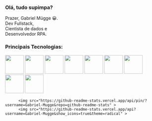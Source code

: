 ### Olá, tudo supimpa? 

Prazer, Gabriel Mügge 😀.<br>
Dev Fullstack,<br>
Cientista de dados e<br>
Desenvolvedor RPA.

### Principais Tecnologias:
<div>
          <img src="https://cdn.jsdelivr.net/gh/devicons/devicon/icons/html5/html5-plain-wordmark.svg" width='60px'>
          <img src="https://cdn.jsdelivr.net/gh/devicons/devicon/icons/css3/css3-plain-wordmark.svg" width='60px'>
          <img src="https://cdn.jsdelivr.net/gh/devicons/devicon/icons/javascript/javascript-plain.svg" width='60px'>
          <img src="https://cdn.jsdelivr.net/gh/devicons/devicon/icons/bootstrap/bootstrap-plain-wordmark.svg" width='60px'>        
          <img src="https://cdn.jsdelivr.net/gh/devicons/devicon/icons/php/php-plain.svg" width='60px'>
          <img src="https://cdn.jsdelivr.net/gh/devicons/devicon/icons/python/python-original-wordmark.svg" width='60px'>
          <img src="https://cdn.jsdelivr.net/gh/devicons/devicon/icons/flask/flask-original-wordmark.svg" width='60px'>
          <img src="https://cdn.jsdelivr.net/gh/devicons/devicon/icons/mysql/mysql-original-wordmark.svg" width='60px'>
          <img src="https://cdn.jsdelivr.net/gh/devicons/devicon/icons/git/git-original-wordmark.svg"  width='60px'>
</div>


<div>

          <img src="https://github-readme-stats.vercel.app/api/pin/?username=Gabriel-Mugge&repo=github-readme-stats" >
          <img src="https://github-readme-stats.vercel.app/api?username=Gabriel-Mugge&show_icons=true&theme=radical" >
</div>



          
          
          
          
          
          
          


          


